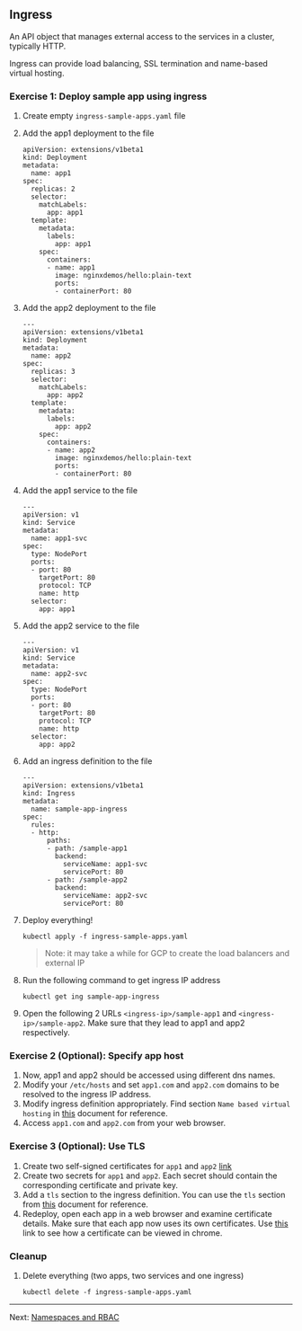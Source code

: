 ## Ingress

An API object that manages external access to the services in a cluster, typically HTTP.

Ingress can provide load balancing, SSL termination and name-based virtual hosting.

### Exercise 1: Deploy sample app using ingress

<!-- 1. Deploy nginx ingress controller
    ```
    kubectl create -f https://raw.githubusercontent.com/kubernetes/kops/master/addons/ingress-nginx/v1.6.0-gce.yaml
    ```
    This command deploys the controller in a separate namespace. The controller is just a set of different kubernetes objects: pods, services, etc. The controller is responsible for hosting nginx inside a pod and reconfiguring it whenever new ingress is deployed.


1. Use the following commands to ensure that the controller is deployed corectly
    ```
    kubectl --namespace kube-ingress get services
    kubectl --namespace kube-ingress get pods
    ```
    The output should be like this
    ```
    NAME                    TYPE           CLUSTER-IP       EXTERNAL-IP   PORT(S)                      AGE
    ingress-nginx           LoadBalancer   100.67.123.97    35.230.76.62  80:30406/TCP,443:30251/TCP   2m
    nginx-default-backend   ClusterIP      100.64.220.104   <none>        80/TCP                       2m

    NAME                                     READY     STATUS    RESTARTS   AGE
    ingress-nginx-785fb9fcc5-vdxq9           1/1       Running   3          2m
    nginx-default-backend-6f675f4c45-rfl8n   1/1       Running   0          2m
    ```
    Note: It may take a a pod STATUS of `CrashLoopBackOff`. This is the backoff retry logic until the external load balancer is provisioned. Pay attention to the RESTARTS count.

1. View the controller definition and see what has been deployed.
    ```
    kubectl --namespace kube-ingress get deployment ingress-nginx -oyaml
    kubectl --namespace kube-ingress get deployment nginx-default-backend -oyaml
    ``` -->

1. Create empty `ingress-sample-apps.yaml` file

1. Add the app1 deployment to the file

    ```
    apiVersion: extensions/v1beta1
    kind: Deployment
    metadata:
      name: app1
    spec:
      replicas: 2
      selector:
        matchLabels:
          app: app1
      template:
        metadata:
          labels:
            app: app1
        spec:
          containers:
          - name: app1
            image: nginxdemos/hello:plain-text
            ports:
            - containerPort: 80
    ```

1. Add the app2 deployment to the file
    ```
    ---
    apiVersion: extensions/v1beta1
    kind: Deployment
    metadata:
      name: app2
    spec:
      replicas: 3
      selector:
        matchLabels:
          app: app2
      template:
        metadata:
          labels:
            app: app2
        spec:
          containers:
          - name: app2
            image: nginxdemos/hello:plain-text
            ports:
            - containerPort: 80
    ```

1. Add the app1 service to the file
    ```
    ---
    apiVersion: v1
    kind: Service
    metadata:
      name: app1-svc
    spec:
      type: NodePort
      ports:
      - port: 80
        targetPort: 80
        protocol: TCP
        name: http
      selector:
        app: app1
    ```

1. Add the app2 service to the file

    ```
    ---
    apiVersion: v1
    kind: Service
    metadata:
      name: app2-svc
    spec:
      type: NodePort
      ports:
      - port: 80
        targetPort: 80
        protocol: TCP
        name: http
      selector:
        app: app2
    ```

1. Add an ingress definition to the file

    ```
    ---
    apiVersion: extensions/v1beta1
    kind: Ingress
    metadata:
      name: sample-app-ingress
    spec:
      rules:
      - http:
          paths:
          - path: /sample-app1
            backend:
              serviceName: app1-svc
              servicePort: 80
          - path: /sample-app2
            backend:
              serviceName: app2-svc
              servicePort: 80
    ```

1. Deploy everything!
    ```
    kubectl apply -f ingress-sample-apps.yaml
    ```
    > Note: it may take a while for GCP to create the load balancers and external IP
    
1. Run the following command to get ingress IP address
    ```
    kubectl get ing sample-app-ingress
    ```

1. Open the following 2 URLs `<ingress-ip>/sample-app1` and `<ingress-ip>/sample-app2`. Make sure that they lead to app1 and app2 respectively.

### Exercise 2 (Optional): Specify app host

1. Now, app1 and app2 should be accessed using different dns names.
1. Modify your `/etc/hosts` and set `app1.com` and `app2.com` domains to be resolved to the ingress IP address.
1. Modify ingress definition appropriately. Find section `Name based virtual hosting` in [this](https://kubernetes.io/docs/concepts/services-networking/ingress/#types-of-ingress) document for reference.
1. Access `app1.com` and `app2.com` from your web browser.

### Exercise 3 (Optional): Use TLS

1. Create two self-signed certificates for `app1`  and `app2` [link](https://stackoverflow.com/questions/10175812/how-to-create-a-self-signed-certificate-with-openssl?utm_medium=organic&utm_source=google_rich_qa&utm_campaign=google_rich_qa)
1. Create two secrets for `app1`  and `app2`. Each secret should contain the corresponding certificate and private key.
1. Add a `tls` section to the ingress definition. You can use the `tls` section from [this](https://kubernetes.io/docs/concepts/services-networking/ingress/#types-of-ingress) document for reference.
1. Redeploy, open each app in a web browser and examine certificate details. Make sure that each app now uses its own certificates. Use [this](https://www.ssl2buy.com/wiki/how-to-view-ssl-certificate-details-on-chrome-56) link to see how a certificate can be viewed in chrome.

### Cleanup

1. Delete everything (two apps, two services and one ingress)
    ```
    kubectl delete -f ingress-sample-apps.yaml
    ```

---

Next: [Namespaces and RBAC](namespaces.md)
